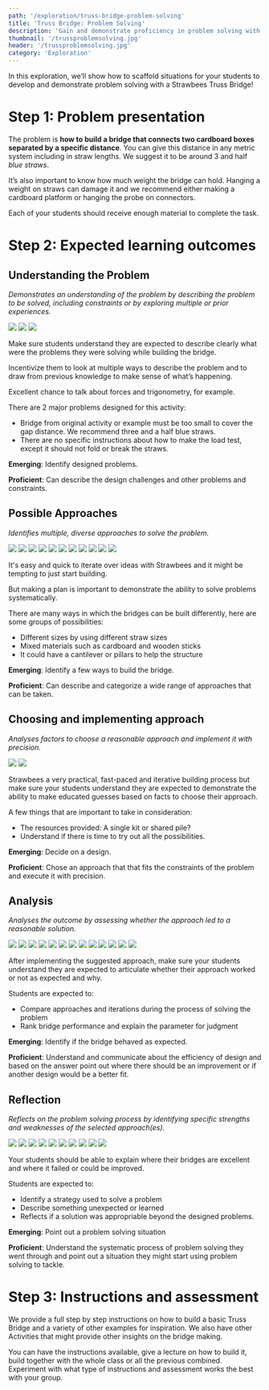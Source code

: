 ```yaml
---
path: '/exploration/truss-bridge-problem-solving'
title: 'Truss Bridge: Problem Solving'
description: 'Gain and demonstrate proficiency in problem solving with this bridge exploration.'
thumbnail: '/trussproblemsolving.jpg'
header: '/trussproblemsolving.jpg'
category: 'Exploration'
---
```


In this exploration, we’ll show how to scaffold situations for your students to develop and demonstrate problem solving with a Strawbees Truss Bridge!

# Step 1: Problem presentation

The problem is **how to build a bridge that connects two cardboard boxes separated by a specific distance**. You can give this distance in any metric system including in straw lengths. We suggest it to be around 3 and half *blue straws*.

It’s also important to know how much weight the bridge can hold. Hanging a weight on straws can damage it and we recommend either making a cardboard platform or hanging the probe on connectors.

Each of your students should receive enough material to complete the task.

# Step 2: Expected learning outcomes

## Understanding the Problem

*Demonstrates an understanding of the problem by describing the problem to be solved, including constraints or by exploring multiple or prior experiences.*

<section component="gallery">

![](/trussproblemsolving02.jpg)
![](/trussproblemsolving11.jpg)
![](/trussproblemsolving28.jpg)

</section>

Make sure students understand they are expected to describe clearly what were the problems they were solving while building the bridge.

Incentivize them to look at multiple ways to describe the problem and to draw from previous knowledge to make sense of what’s happening.

Excellent chance to talk about forces and trigonometry, for example.

There are 2 major problems designed for this activity:

* Bridge from original activity or example must be too small to cover the gap distance. We recommend three and a half blue straws.
* There are no specific instructions about how to make the load test, except it should not fold or break the straws.

**Emerging**: Identify designed problems.

**Proficient**: Can describe the design challenges and other problems and constraints.

## Possible Approaches

*Identifies multiple, diverse approaches to solve the problem.*

<section component="gallery">

![](/truss.jpg)
![](/trussproblemsolving21.jpg)
![](/trussproblemsolving01.jpg)
![](/trussproblemsolving18.jpg)
![](/trussproblemsolving20.jpg)
![](/trussproblemsolving22.jpg)
![](/trussproblemsolving23.jpg)
![](/trussproblemsolving24.jpg)
![](/trussproblemsolving30.jpg)
![](/trussproblemsolving40.jpg)
![](/trussproblemsolving42.jpg)

</section>

It's easy and quick to iterate over ideas with Strawbees and it might be tempting to just start building.

But making a plan is important to demonstrate the ability to solve problems systematically.

There are many ways in which the bridges can be built differently, here are some groups of possibilities:

* Different sizes by using different straw sizes
* Mixed materials such as cardboard and wooden sticks
* It could have a cantilever or pillars to help the structure

**Emerging**: Identify a few ways to build the bridge.

**Proficient**: Can describe and categorize a wide range of approaches that can be taken.

## Choosing and implementing approach

*Analyses factors to choose a reasonable approach and implement it with precision.*

<section component="gallery">

![](/trussproblemsolving43.jpg)
![](/trussproblemsolving44.jpg)

</section>

Strawbees a very practical, fast-paced and iterative building process but make sure your students understand they are expected to demonstrate the ability to make educated guesses based on facts to choose their approach.

A few things that are important to take in consideration:

* The resources provided: A single kit or shared pile?
* Understand if there is time to try out all the possibilities.

**Emerging**: Decide on a design.

**Proficient**: Chose an approach that that fits the constraints of the problem and execute it with precision.

## Analysis

*Analyses the outcome by assessing whether the approach led to a reasonable solution.*

<section component="gallery">

![](/trussproblemsolving03.jpg)
![](/trussproblemsolving04.jpg)
![](/trussproblemsolving05.jpg)
![](/trussproblemsolving11.jpg)
![](/trussproblemsolving12.jpg)
![](/trussproblemsolving07.jpg)
![](/trussproblemsolving08.jpg)
![](/trussproblemsolving13.jpg)
![](/trussproblemsolving10.jpg)
![](/trussproblemsolving14.jpg)
![](/trussproblemsolving15.jpg)
![](/trussproblemsolving16.jpg)
![](/trussproblemsolving26.jpg)

</section>

After implementing the suggested approach, make sure your students understand they are expected to articulate whether their approach worked or not as expected and why.

Students are expected to:

* Compare approaches and iterations during the process of solving the problem
* Rank bridge performance and explain the parameter for judgment

**Emerging**: Identify if the bridge behaved as expected.

**Proficient**: Understand and communicate about the efficiency of design and based on the answer point out where there should be an improvement or if another design would be a better fit.

## Reflection

*Reflects on the problem solving process by identifying specific strengths and weaknesses of the selected approach(es).*

<section component="gallery">

![](/trussproblemsolving30.jpg)
![](/trussproblemsolving31.jpg)
![](/trussproblemsolving32.jpg)
![](/trussproblemsolving33.jpg)
![](/trussproblemsolving37.jpg)
![](/trussproblemsolving38.jpg)
![](/trussproblemsolving39.jpg)
![](/trussproblemsolving42.jpg)
![](/trussproblemsolving40.jpg)
![](/trussproblemsolving41.jpg)

</section>

Your students should be able to explain where their bridges are excellent and where it failed or could be improved.

Students are expected to:

* Identify a strategy used to solve a problem
* Describe something unexpected or learned
* Reflects if a solution was appropriable beyond the designed problems.

**Emerging**: Point out a problem solving situation

**Proficient**: Understand the systematic process of problem solving they went through and point out a situation they might start using problem solving to tackle.

# Step 3: Instructions and assessment

We provide a full step by step instructions on how to build a basic Truss Bridge and a variety of other examples for inspiration. We also have other Activities that might provide other insights on the bridge making.

You can have the instructions available, give a lecture on how to build it, build together with the whole class or all the previous combined. Experiment with what type of instructions and assessment works the best with your group.

<section component="thumbnails">
<section component="thumbnail" title="Build a Truss Bridge" description="Build a truss bridge and use your hands to understand structural integrity." image="/truss.jpg" path="/activity/build-a-truss-bridge"></section>
</section>

